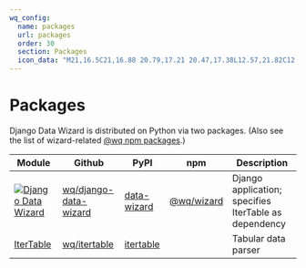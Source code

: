 ```yaml
---
wq_config:
  name: packages
  url: packages
  order: 30
  section: Packages
  icon_data: "M21,16.5C21,16.88 20.79,17.21 20.47,17.38L12.57,21.82C12.41,21.94 12.21,22 12,22C11.79,22 11.59,21.94 11.43,21.82L3.53,17.38C3.21,17.21 3,16.88 3,16.5V7.5C3,7.12 3.21,6.79 3.53,6.62L11.43,2.18C11.59,2.06 11.79,2 12,2C12.21,2 12.41,2.06 12.57,2.18L20.47,6.62C20.79,6.79 21,7.12 21,7.5V16.5M12,4.15L6.04,7.5L12,10.85L17.96,7.5L12,4.15M5,15.91L11,19.29V12.58L5,9.21V15.91M19,15.91V9.21L13,12.58V19.29L19,15.91Z"
---
```


# Packages

Django Data Wizard is distributed on Python via two packages.  (Also see the list of wizard-related [@wq npm packages][@wq].)

 Module                                  | Github                          | PyPI                  | npm                   | Description
-----------------------------------------|---------------------------------|-----------------------|-----------------------|-------------
[![Django Data Wizard][ddw.svg]][wq/ddw] | [wq/django-data-wizard][gh/ddw] | [data-wizard][py/ddw] | [@wq/wizard][npm/ddw] | Django application; specifies IterTable as dependency
[IterTable][wq/it]                       | [wq/itertable][gh/it]           | [itertable][py/it]    |                       | Tabular data parser

[ddw.svg]: ../images/icons/django-data-wizard.svg

[@wq]: ./@wq/index.md
[wq/ddw]: ./index.md
[wq/it]: ./itertable/index.md

[gh/ddw]: https://github.com/wq/django-data-wizard
[gh/it]: https://github.com/wq/itertable

[py/ddw]: https://pypi.org/project/data-wizard
[py/it]: https://pypi.org/project/itertable

[npm/ddw]: https://npmjs.com/package/@wq/wizard
